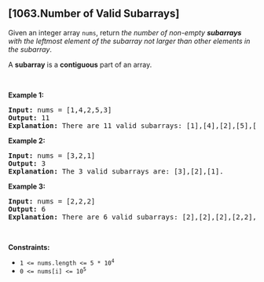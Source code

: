 ## [1063.Number of Valid Subarrays]
<p>Given an integer array <code>nums</code>, return <em>the number of non-empty <strong>subarrays</strong> with the leftmost element of the subarray&nbsp;not larger than other elements in the subarray</em>.</p>

<p>A <strong>subarray</strong> is a <strong>contiguous</strong> part of an array.</p>

<p>&nbsp;</p>
<p><strong class="example">Example 1:</strong></p>

<pre>
<strong>Input:</strong> nums = [1,4,2,5,3]
<strong>Output:</strong> 11
<strong>Explanation:</strong> There are 11 valid subarrays: [1],[4],[2],[5],[3],[1,4],[2,5],[1,4,2],[2,5,3],[1,4,2,5],[1,4,2,5,3].
</pre>

<p><strong class="example">Example 2:</strong></p>

<pre>
<strong>Input:</strong> nums = [3,2,1]
<strong>Output:</strong> 3
<strong>Explanation:</strong> The 3 valid subarrays are: [3],[2],[1].
</pre>

<p><strong class="example">Example 3:</strong></p>

<pre>
<strong>Input:</strong> nums = [2,2,2]
<strong>Output:</strong> 6
<strong>Explanation:</strong> There are 6 valid subarrays: [2],[2],[2],[2,2],[2,2],[2,2,2].
</pre>

<p>&nbsp;</p>
<p><strong>Constraints:</strong></p>

<ul>
	<li><code>1 &lt;= nums.length &lt;= 5 * 10<sup>4</sup></code></li>
	<li><code>0 &lt;= nums[i] &lt;= 10<sup>5</sup></code></li>
</ul>

